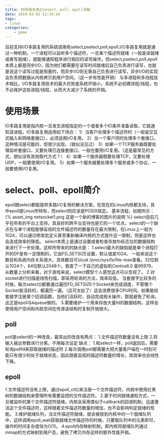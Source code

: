 ```yaml
---
title: IO多路复用之select、poll、epoll详解
date: 2019-03-02 13:19:19
tags:
- linux
categories:
    - game
---
```

目前支持I/O多路复用的系统调用有select,pselect,poll,epoll,I/O多路复用就是通过一种机制，一个进程可以监听多个描述符，一旦某个描述符就绪（一般是读就绪或者写就绪），就能够通知程序进行相应的读写操作。但select,pselect,poll,epoll本质上都是同步I/O，因为他们都需要在读写时间就绪后自己负责进行读写，也就是说这个读写过程是阻塞的，而异步I/O则无需自己负责进行读写，异步I/O的实现会负责把数据从内核拷贝到用户空间。（这一步有性能开销）
与多进程和多线程技术相比，I/O多路复用技术的最大优势是系统开销小，系统不必创建进程/线程，也不必维护这些进程/线程，从而大大减少了系统的开销。
# 使用场景
IO多路复用是指内核一旦发生进程指定的一个或者多个IO条件准备读取，它就通知该进程。IO多路复用适用如下场合：
1）当客户处理多个描述符时（一般是交互式输入和网络套接口），必须适用I/O复用。
2）当一个客户同时处理多个套接口，这种情况是可能的，但很少出现。（貌似没见过）
3）如果一个TCP服务器既要处理监听套接口，又要处理已连接套接口，一般也要用I/O复用。（这是最常见的方式，貌似没有其他取代方式？）
4）如果一个服务器既要处理TCP，又要处理UDP，一般要使用I/O复用。
5）如果一个服务器要处理多个服务或多个协议，一般要使用I/O复用。
# select、poll、epoll简介
epoll跟select都能提供多路I/O复用的解决方案。在现在的Linux内核都支持，其中epoll是Linux所特有，而select则应该是POSIX规定。
基本流程，如图所示：
{% asset_img netsocket1.png 这是一个新的博客的图片的说明 %}
select目前几乎在所有的平台上支持，其良好的跨平台支持也是它的一个优点。select的一个缺点在与单个进程能够监视的文件描述符的数量存在最大限制，在Linux上一般为1024，可以通过修改宏定义甚至重新编译内核的方式提升这一限制，但是这样也会造成效率的降低。
select本质上是通过设置或者检查存放fb标志位的数据结构来进行下一步处理。这样所带来的的缺点是：
1.select最大的缺陷就是单个进程打开的DF是有一定限制的，它由FD_SETSIZE设置，默认值是1024。
一般来说这个数目和系统内存关系很大，具体数目可以cat /proc/sys/fs/file-max查看。32位默认1024个，64位默认2048个。我查了一下自己的虚拟机Centos6.0 是95979，从数量上分析来看，对于游戏来说，select模型个人感觉这点可以忽视了。
2.对socket进行扫描是线性扫描，即采用轮询的方法，效率较低。
当套接字比较多的时候，每次select()都要通过遍历FD_SETSIZE个Socket来完成调度，不管哪个Socket是活跃的，都遍历一遍。（这可太扯了）这会浪费很多CPU时间。如果能给套接字注册某个回调函数，当他们活跃时，自动完成相关操作，那就避免了轮询，这正是epoll与kqueue做的。
3.需要维护一个用来存放大量fd的数据结构，这样会使得用户空间和内核空间在传递该结构时复制开销很大。
## poll

poll是select的一种改良，最突出的改良有两点：
1.文件描述符数量没有上限
2.将输入输出参数进行分离，不用每次设定
缺点：
1.和select一样，poll返回后，需要轮询pollfd来获取就绪的描述符
2.每次调用poll都需要大把大量客户端在一时刻可能只有很少的处于就绪状态，因此随着监视的描述符数量的增长，其效率也会线性下降。
## epoll
1.文件描述符没有上限，通过epoll_ctl()来注册一个文件描述符，内核中使用红黑树的数据结构来管理所有需要监控的文件描述符。
2.基于时间就绪通知方式，一旦被监听的某个文件描述符就绪，内核会采用类似于callback的回调机制，迅速激活这个文件描述符，这样随着文件描述符数量的增加，也不会影响判定就绪的性能。
3.维护就绪队列，当文件描述符就绪，就会被放到内核中的一个就绪队列中，这样调用epoll_wait获取就绪文件描述符的时候，只要取队列中的元素即可，操作的时间复杂度恒为O(1)。
4.epoll内存映射机制，即内核将就绪队列通过mmap的方式映射到用户态，避免了拷贝内存这样的额外性能开销。